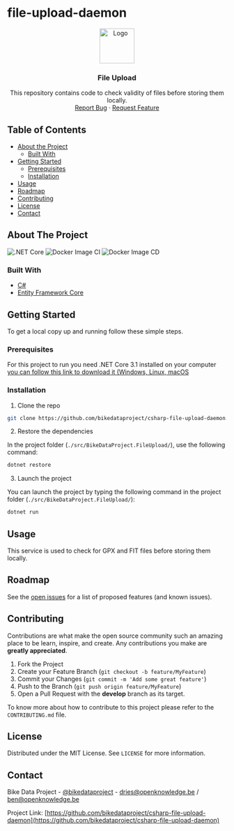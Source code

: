 # file-upload-daemon

<p align="center">
  <a href="https://github.com/bikedataproject/csharp-file-upload-daemon">
    <img src="https://avatars3.githubusercontent.com/u/64870976?s=200&v=4" alt="Logo" width="80" height="80">
  </a>

  <h3 align="center">File Upload</h3>

  <p align="center">
    This repository contains code to check validity of files before storing them locally.
    <br />
    <a href="https://github.com/bikedataproject/csharp-file-upload-daemon/issues">Report Bug</a>
    ·
    <a href="https://github.com/bikedataproject/csharp-file-upload-daemon/issues">Request Feature</a>
  </p>
</p>

## Table of Contents

* [About the Project](#about-the-project)
  * [Built With](#built-with)
* [Getting Started](#getting-started)
  * [Prerequisites](#prerequisites)
  * [Installation](#installation)
* [Usage](#usage)
* [Roadmap](#roadmap)
* [Contributing](#contributing)
* [License](#license)
* [Contact](#contact)

## About The Project

![.NET Core](https://github.com/bikedataproject/csharp-file-upload-daemon/workflows/.NET%20Core/badge.svg)
![Docker Image CI](https://github.com/bikedataproject/csharp-file-upload-daemon/workflows/Docker%20Image%20CI%20Build/badge.svg)
![Docker Image CD](https://github.com/bikedataproject/csharp-file-upload-daemon/workflows/Docker%20Image%20Staging%20CD/badge.svg)

### Built With

* [C#](https://docs.microsoft.com/en-us/dotnet/csharp/programming-guide/)
* [Entity Framework Core](https://docs.microsoft.com/en-us/ef/core/)

## Getting Started

To get a local copy up and running follow these simple steps.

### Prerequisites

For this project to run you need .NET Core 3.1 installed on your computer [you can follow this link to download it (Windows, Linux, macOS](https://dotnet.microsoft.com/download/dotnet-core/3.1)

### Installation
 
1. Clone the repo
```sh
git clone https://github.com/bikedataproject/csharp-file-upload-daemon.git
```
2. Restore the dependencies

In the project folder (`./src/BikeDataProject.FileUpload/`), use the following command:
```sh
dotnet restore
```
3. Launch the project

You can launch the project by typing the following command in the project folder (`./src/BikeDataProject.FileUpload/`): 
```sh
dotnet run
```

## Usage
This service is used to check for GPX and FIT files before storing them locally.

## Roadmap

See the [open issues](https://github.com/bikedataproject/csharp-file-upload-daemon/issues) for a list of proposed features (and known issues).

## Contributing

Contributions are what make the open source community such an amazing place to be learn, inspire, and create. Any contributions you make are **greatly appreciated**.

1. Fork the Project
2. Create your Feature Branch (`git checkout -b feature/MyFeature`)
3. Commit your Changes (`git commit -m 'Add some great feature'`)
4. Push to the Branch (`git push origin feature/MyFeature`)
5. Open a Pull Request with the **develop** branch as its target.

To know more about how to contribute to this project please refer to the `CONTRIBUTING.md` file.

## License

Distributed under the MIT License. See `LICENSE` for more information.

## Contact

Bike Data Project - [@bikedataproject](https://twitter.com/bikedataproject) - dries@openknowledge.be / ben@openknowledge.be

Project Link: [https://github.com/bikedataproject/csharp-file-upload-daemon](https://github.com/bikedataproject/csharp-file-upload-daemon)
